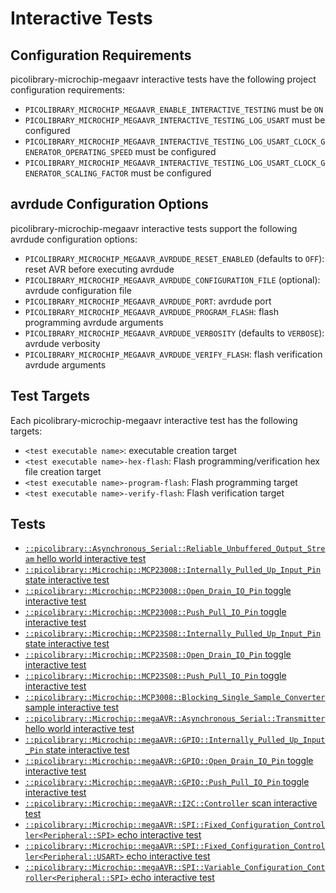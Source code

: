 # Interactive Tests

## Configuration Requirements
picolibrary-microchip-megaavr interactive tests have the following project configuration
requirements:
- `PICOLIBRARY_MICROCHIP_MEGAAVR_ENABLE_INTERACTIVE_TESTING` must be `ON`
- `PICOLIBRARY_MICROCHIP_MEGAAVR_INTERACTIVE_TESTING_LOG_USART` must be configured
- `PICOLIBRARY_MICROCHIP_MEGAAVR_INTERACTIVE_TESTING_LOG_USART_CLOCK_GENERATOR_OPERATING_SPEED`
  must be configured
- `PICOLIBRARY_MICROCHIP_MEGAAVR_INTERACTIVE_TESTING_LOG_USART_CLOCK_GENERATOR_SCALING_FACTOR`
  must be configured

## avrdude Configuration Options
picolibrary-microchip-megaavr interactive tests support the following avrdude
configuration options:
- `PICOLIBRARY_MICROCHIP_MEGAAVR_AVRDUDE_RESET_ENABLED` (defaults to `OFF`): reset AVR
  before executing avrdude
- `PICOLIBRARY_MICROCHIP_MEGAAVR_AVRDUDE_CONFIGURATION_FILE` (optional): avrdude
  configuration file
- `PICOLIBRARY_MICROCHIP_MEGAAVR_AVRDUDE_PORT`: avrdude port
- `PICOLIBRARY_MICROCHIP_MEGAAVR_AVRDUDE_PROGRAM_FLASH`: flash programming avrdude
  arguments
- `PICOLIBRARY_MICROCHIP_MEGAAVR_AVRDUDE_VERBOSITY` (defaults to `VERBOSE`): avrdude
  verbosity
- `PICOLIBRARY_MICROCHIP_MEGAAVR_AVRDUDE_VERIFY_FLASH`: flash verification avrdude
  arguments

## Test Targets
Each picolibrary-microchip-megaavr interactive test has the following targets:
- `<test executable name>`: executable creation target
- `<test executable name>-hex-flash`: Flash programming/verification hex file creation
  target
- `<test executable name>-program-flash`: Flash programming target
- `<test executable name>-verify-flash`: Flash verification target

## Tests
- [`::picolibrary::Asynchronous_Serial::Reliable_Unbuffered_Output_Stream` hello world interactive test](test-interactive/picolibrary/asynchronous_serial/reliable_unbuffered_output_stream/hello_world.md)
- [`::picolibrary::Microchip::MCP23008::Internally_Pulled_Up_Input_Pin` state interactive test](test-interactive/picolibrary/microchip/mcp23008/internally_pulled_up_input_pin/state.md)
- [`::picolibrary::Microchip::MCP23008::Open_Drain_IO_Pin` toggle interactive test](test-interactive/picolibrary/microchip/mcp23008/open_drain_io_pin/toggle.md)
- [`::picolibrary::Microchip::MCP23008::Push_Pull_IO_Pin` toggle interactive test](test-interactive/picolibrary/microchip/mcp23008/push_pull_io_pin/toggle.md)
- [`::picolibrary::Microchip::MCP23S08::Internally_Pulled_Up_Input_Pin` state interactive test](test-interactive/picolibrary/microchip/mcp23s08/internally_pulled_up_input_pin/state.md)
- [`::picolibrary::Microchip::MCP23S08::Open_Drain_IO_Pin` toggle interactive test](test-interactive/picolibrary/microchip/mcp23s08/open_drain_io_pin/toggle.md)
- [`::picolibrary::Microchip::MCP23S08::Push_Pull_IO_Pin` toggle interactive test](test-interactive/picolibrary/microchip/mcp23s08/push_pull_io_pin/toggle.md)
- [`::picolibrary::Microchip::MCP3008::Blocking_Single_Sample_Converter` sample interactive test](test-interactive/picolibrary/microchip/mcp3008/blocking_single_sample_converter/sample.md)
- [`::picolibrary::Microchip::megaAVR::Asynchronous_Serial::Transmitter` hello world interactive test](test-interactive/picolibrary/microchip/megaavr/asynchronous_serial/transmitter/hello_world.md)
- [`::picolibrary::Microchip::megaAVR::GPIO::Internally_Pulled_Up_Input_Pin` state interactive test](test-interactive/picolibrary/microchip/megaavr/gpio/internally_pulled_up_input_pin/state.md)
- [`::picolibrary::Microchip::megaAVR::GPIO::Open_Drain_IO_Pin` toggle interactive test](test-interactive/picolibrary/microchip/megaavr/gpio/open_drain_io_pin/toggle.md)
- [`::picolibrary::Microchip::megaAVR::GPIO::Push_Pull_IO_Pin` toggle interactive test](test-interactive/picolibrary/microchip/megaavr/gpio/push_pull_io_pin/toggle.md)
- [`::picolibrary::Microchip::megaAVR::I2C::Controller` scan interactive test](test-interactive/picolibrary/microchip/megaavr/i2c/controller/scan.md)
- [`::picolibrary::Microchip::megaAVR::SPI::Fixed_Configuration_Controller<Peripheral::SPI>` echo interactive test](test-interactive/picolibrary/microchip/megaavr/spi/fixed_configuration_controller-spi/echo.md)
- [`::picolibrary::Microchip::megaAVR::SPI::Fixed_Configuration_Controller<Peripheral::USART>` echo interactive test](test-interactive/picolibrary/microchip/megaavr/spi/fixed_configuration_controller-usart/echo.md)
- [`::picolibrary::Microchip::megaAVR::SPI::Variable_Configuration_Controller<Peripheral::SPI>` echo interactive test](test-interactive/picolibrary/microchip/megaavr/spi/variable_configuration_controller-spi/echo.md)
